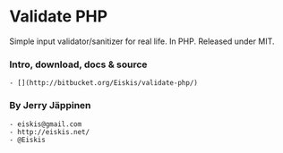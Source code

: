 
# Validate PHP

Simple input validator/sanitizer for real life. In PHP. Released under MIT.

### Intro, download, docs & source
	- [](http://bitbucket.org/Eiskis/validate-php/)

### By Jerry Jäppinen
	- eiskis@gmail.com
	- http://eiskis.net/
	- @Eiskis

